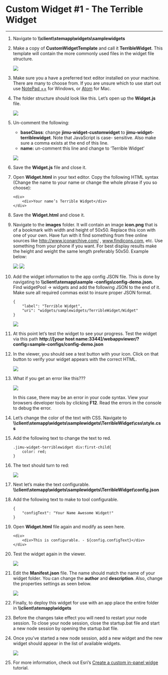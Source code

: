 # Custom Widget #1 - The Terrible Widget
___

1)	Navigate to **\\\client\stemapp\widgets\samplewidgets**

2)	Make a copy of **CustomWidgetTemplate** and call it **TerribleWidget**.  This template will contain the more commonly used files in the widget file structure.

    ![](img/ex1/widg1_pc1.png)

3)	Make sure you a have a preferred text editor installed on your machine.  There are many to choose from.  If you are unsure which to use start out use [NotePad ++](https://notepad-plus-plus.org/) for Windows, or [Atom](https://atom.io/) for Mac.

4)	The folder structure should look like this.  Let’s open up the **Widget.js** file.

    ![](img/ex1/widg1_pc2.png)
    
5)	Un-comment the following: 
    - **baseClass**:  change **jimu-widget-customwidget** to **jimu-widget-terriblewidget**. Note that JavaScript is case-                     sensitive. Also make sure a comma exists at the end of this line.
    - **name:** un-comment this line and change to ‘Terrible Widget’
   
    ![](img/ex1/widg1_pc3.png)
    
6)	Save the **Widget.js** file and close it.

7)	Open **Widget.html** in your text editor.  Copy the following HTML syntax (Change the name to your name or change the whole phrase if you so choose):

    ```
    <div>
        <div>Your name’s Terrible Widget</div>
    </div>
    ```

8)	Save the **Widget.html** and close it.

9)	Navigate to the **images** folder.  It will contain an image **icon.png** that is of a bookmark with width and height of 50x50.  Replace this icon with one of your own.  Have fun with it find something from free online sources like http://www.iconarchive.com/ , www.findicons.com, etc.  Use something from your phone if you want.  For best display results make the height and weight the same length preferably 50x50.  Example below:

    ![](img/ex1/widg1_pc4.png)        ![](img/ex1/widg1_pc5.png)   

10)	Add the widget information to the app config JSON file.  This is done by navigating to **\\\client\stemapp\sample -configs\config-demo.json.**  Find widgetPool -> widgets and add the following JSON to the end of it.  Make sure all required commas exist to insure proper JSON format.

    ```
    {
        "label": "Terrible Widget",
        "uri": "widgets/samplewidgets/TerribleWidget/Widget"
    }
    ```
    ![](img/ex1/widg1_pc6.png)
    
11)	At this point let’s test the widget to see your progress.  Test the widget via this path **http://[your host name:3344]/webappviewer/?config=sample-configs/config-demo.json**

12)	In the viewer, you should see a test button with your icon. Click on that button to verify your widget appears with the correct HTML.

    ![](img/ex1/widg1_pc7.png)

13)	What if you get an error like this???

    ![](img/ex1/widg1_pc8.png)
    
    In this case, there may be an error in your code syntax.  View your browsers developer tools by clicking **F12**.  Read the errors in the console to debug the error.
    
14)	Let’s change the color of the text with CSS.  Navigate to **\\\client\stemapp\widgets\samplewidgets\TerribleWidget\css\style.css**

15)	Add the following text to change the text to red.

    ```
    .jimu-widget-terriblewidget div:first-child{
        color: red;
    }
    ```
    
16)	The text should turn to red:

    ![](img/ex1/widg1_pc9.png)
    
17)	Next let’s make the text configurable.  **\\\client\stemapp\widgets\samplewidgets\TerribleWidget\config.json**

18)	Add the following text to make to tool configurable.

    ```
    {
        "configText": "Your Name Awesome Widget!"
    }
    ```
    
19)	Open **Widget.html** file again and modify as seen here. 

    ```
    <div>
        <div>This is configurable. - ${config.configText}</div>
    </div>
    ```

20)	Test the widget again in the viewer.

    ![](img/ex1/widg1_pc10.png)
    
21)	Edit the **Manifest.json** file.  The name should match the name of your widget folder.  You can change the **author** and **description**.  Also, change the properties settings as seen below.

    ![](img/ex1/widg1_pc11.png)
    
22)	Finally, to deploy this widget for use with an app place the entire folder in **\\\client\stemapp\widgets**

23)	Before the changes take effect you will need to restart your node session. To close your node session, close the startup.bat file and start a new node session by opening the startup.bat file.

24)	Once you’ve started a new node session, add a new widget and the new widget should appear in the list of available widgets.

    ![](img/ex1/widg1_pc12.png)
    
25)	For more information, check out Esri’s [Create a custom in-panel widge](https://developers.arcgis.com/web-appbuilder/sample-code/create-custom-in-panel-widget.htm) tutorial.
